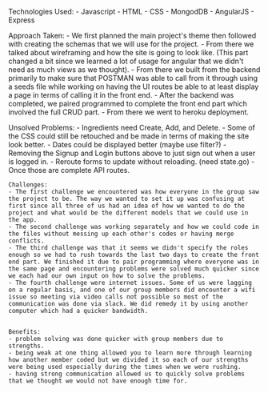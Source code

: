 Technologies Used:
	- Javascript
	- HTML
	- CSS
	- MongodDB
	- AngularJS
	- Express

Approach Taken:
	- We first planned the main project's theme then followed with creating the schemas that we will use for the project.
	- From there we talked about wireframing and how the site is going to look like. (This part changed a bit since we learned a lot of usage for angular that we didn't need as much views as we thought).
	- From there we built from the backend primarily to make sure that POSTMAN was able to call from it through using a seeds file while working on having the UI routes be able to at least display a page in terms of calling it in the front end.
	- After the backend was completed, we paired programmed to complete the front end part which involved the full CRUD part.
	- From there we went to heroku deployment.

Unsolved Problems:
	- Ingredients need Create, Add, and Delete.
	- Some of the CSS could still be retouched and be made in terms of making the site look better.
	- Dates could be displayed better (maybe use filter?)
	- Removing the Signup and Login buttons above to just sign out when a user is logged in.
	- Reroute forms to update without reloading. (need state.go)
	- Once those are complete API routes.

	Challenges:
	- The first challenge we encountered was how everyone in the group saw the project to be. The way we wanted to set it up was confusing at first since all three of us had an idea of how we wanted to do the project and what would be the different models that we could use in the app.
	- The second challenge was working separately and how we could code in the files without messing up each other's codes or having merge conflicts.
	- The third challenge was that it seems we didn't specify the roles enough so we had to rush towards the last two days to create the front end part. We finished it due to pair programming where everyone was in the same page and encountering problems were solved much quicker since we each had our own input on how to solve the problems.
	- The fourth challenge were internet issues. Some of us were lagging on a regular basis, and one of our group members did encounter a wifi issue so meeting via video calls not possible so most of the communication was done via slack. We did remedy it by using another computer which had a quicker bandwidth.


	Benefits:
	- problem solving was done quicker with group members due to strengths.
	- being weak at one thing allowed you to learn more through learning how another member coded but we divided it so each of our strengths were being used especially during the times when we were rushing.
	- having strong communication allowed us to quickly solve problems that we thought we would not have enough time for.
